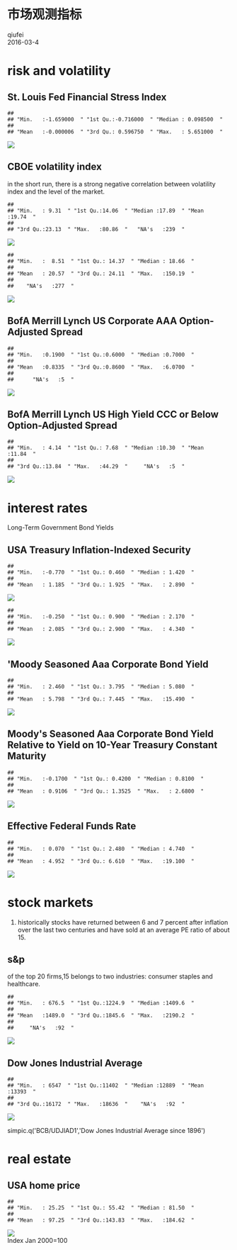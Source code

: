 # 市场观测指标
qiufei  
2016-03-4  



# risk and volatility #

## St. Louis Fed Financial Stress Index ##


```
##                                                                   
## "Min.   :-1.659000  " "1st Qu.:-0.716000  " "Median : 0.098500  " 
##                                                                   
## "Mean   :-0.000006  " "3rd Qu.: 0.596750  " "Max.   : 5.651000  "
```

<img src="市场观测指标_files/figure-html/unnamed-chunk-1-1.png" style="display: block; margin: auto;" />


## CBOE volatility index ##

in the short run, there is a strong negative correlation between volatility index and the level of the market.


```
##                                                                         
## "Min.   : 9.31  " "1st Qu.:14.06  " "Median :17.89  " "Mean   :19.74  " 
##                                                       
## "3rd Qu.:23.13  " "Max.   :80.86  "   "NA's   :239  "
```

<img src="市场观测指标_files/figure-html/volatility-1.png" style="display: block; margin: auto;" />

```
##                                                          
## "Min.   :  8.51  " "1st Qu.: 14.37  " "Median : 18.66  " 
##                                                          
## "Mean   : 20.57  " "3rd Qu.: 24.11  " "Max.   :150.19  " 
##                    
##    "NA's   :277  "
```

<img src="市场观测指标_files/figure-html/volatility-2.png" style="display: block; margin: auto;" />


## BofA Merrill Lynch US Corporate AAA Option-Adjusted Spread ##


```
##                                                          
## "Min.   :0.1900  " "1st Qu.:0.6000  " "Median :0.7000  " 
##                                                          
## "Mean   :0.8335  " "3rd Qu.:0.8600  " "Max.   :6.0700  " 
##                    
##      "NA's   :5  "
```

<img src="市场观测指标_files/figure-html/unnamed-chunk-2-1.png" style="display: block; margin: auto;" />

## BofA Merrill Lynch US High Yield CCC or Below Option-Adjusted Spread ##


```
##                                                                         
## "Min.   : 4.14  " "1st Qu.: 7.68  " "Median :10.30  " "Mean   :11.84  " 
##                                                       
## "3rd Qu.:13.84  " "Max.   :44.29  "     "NA's   :5  "
```

<img src="市场观测指标_files/figure-html/unnamed-chunk-3-1.png" style="display: block; margin: auto;" />




# interest rates #

Long-Term Government Bond Yields

## USA Treasury Inflation-Indexed Security ##


```
##                                                          
## "Min.   :-0.770  " "1st Qu.: 0.460  " "Median : 1.420  " 
##                                                          
## "Mean   : 1.185  " "3rd Qu.: 1.925  " "Max.   : 2.890  "
```

<img src="市场观测指标_files/figure-html/tips-1.png" style="display: block; margin: auto;" />

```
##                                                          
## "Min.   :-0.250  " "1st Qu.: 0.900  " "Median : 2.170  " 
##                                                          
## "Mean   : 2.085  " "3rd Qu.: 2.900  " "Max.   : 4.340  "
```

<img src="市场观测指标_files/figure-html/tips-2.png" style="display: block; margin: auto;" />

## 'Moody Seasoned Aaa Corporate Bond Yield ##

```
##                                                          
## "Min.   : 2.460  " "1st Qu.: 3.795  " "Median : 5.080  " 
##                                                          
## "Mean   : 5.798  " "3rd Qu.: 7.445  " "Max.   :15.490  "
```

<img src="市场观测指标_files/figure-html/unnamed-chunk-4-1.png" style="display: block; margin: auto;" />

## Moody's Seasoned Aaa Corporate Bond Yield Relative to Yield on 10-Year Treasury Constant Maturity ##


```
##                                                             
## "Min.   :-0.1700  " "1st Qu.: 0.4200  " "Median : 0.8100  " 
##                                                             
## "Mean   : 0.9106  " "3rd Qu.: 1.3525  " "Max.   : 2.6800  "
```

<img src="市场观测指标_files/figure-html/unnamed-chunk-5-1.png" style="display: block; margin: auto;" />


## Effective Federal Funds Rate ##


```
##                                                          
## "Min.   : 0.070  " "1st Qu.: 2.480  " "Median : 4.740  " 
##                                                          
## "Mean   : 4.952  " "3rd Qu.: 6.610  " "Max.   :19.100  "
```

<img src="市场观测指标_files/figure-html/unnamed-chunk-6-1.png" style="display: block; margin: auto;" />




# stock markets #

1. historically stocks have returned between 6 and 7 percent after inflation over the last two centuries and have sold at an average PE ratio of about 15.




## s&p ##

of the top 20 firms,15 belongs to two industries: consumer staples and healthcare.


```
##                                                          
## "Min.   : 676.5  " "1st Qu.:1224.9  " "Median :1409.6  " 
##                                                          
## "Mean   :1489.0  " "3rd Qu.:1845.6  " "Max.   :2190.2  " 
##                    
##     "NA's   :92  "
```

<img src="市场观测指标_files/figure-html/sp500-1.png" style="display: block; margin: auto;" />


## Dow Jones Industrial Average ##


```
##                                                                         
## "Min.   : 6547  " "1st Qu.:11402  " "Median :12889  " "Mean   :13393  " 
##                                                       
## "3rd Qu.:16172  " "Max.   :18636  "    "NA's   :92  "
```

<img src="市场观测指标_files/figure-html/dj-1.png" style="display: block; margin: auto;" />

simpic.q('BCB/UDJIAD1','Dow Jones Industrial Average since 1896')


# real estate #

## USA home price ##


 

```
##                                                          
## "Min.   : 25.25  " "1st Qu.: 55.42  " "Median : 81.50  " 
##                                                          
## "Mean   : 97.25  " "3rd Qu.:143.83  " "Max.   :184.62  "
```

<img src="市场观测指标_files/figure-html/shiller-1.png" style="display: block; margin: auto;" />
 Index Jan 2000=100

